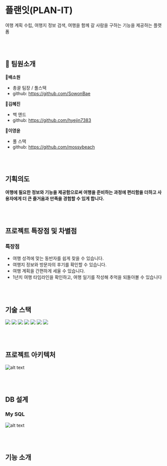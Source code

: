# 플랜잇(PLAN-IT)
여행 계획 수립, 여행지 정보 검색, 여행을 함께 갈 사람을 구하는 기능을 제공하는 플랫폼  

<br><br>

## :information_desk_person: 팀원소개
**:yellow_heart:배소원**
 - 총괄 팀장 / 풀스택
 - github: https://github.com/SowonBae

**:blue_heart:김혜진**
 - 백 앤드
 - github: https://github.com/hyejin7383

**:green_heart:이영윤**
 - 풀 스택
 - github: https://github.com/mossybeach


<br><br>

## 기획의도
**여행에 필요한 정보와 기능을 제공함으로써 여행을 준비하는 과정에 편리함을 더하고 사용자에게 더 큰 즐거움과 만족을 경험할 수 있게 합니다.**

<br><br>

## 프로젝트 특장점 및 차별점
### 특장점
- 여행 성격에 맞는 동반자를 쉽게 찾을 수 있습니다.
- 여행지 정보와 방문자의 후기를 확인할 수 있습니다.
- 여행 계획을 간편하게 세울 수 있습니다.
- 1년치 여행 타임라인을 확인하고, 여행 일기를 작성해 추억을 되돌아볼 수 있습니다


<br><br>

## 기술 스택
<img src="https://img.shields.io/badge/React-61DAFB?style=flat-square&amp;logo=React&amp;logoColor=black"> <img src="https://img.shields.io/badge/Node.js-339933?style=flat-square&amp;logo=Node.js&amp;logoColor=white"> <img src="https://img.shields.io/badge/Vite-646CFF?style=flat-square&amp;logo=Vite&amp;logoColor=white"> <img src="https://img.shields.io/badge/Tailwind CSS-06B6D4?style=flat-square&amp;logo=TailwindCSS&amp;logoColor=white"> <img src="https://img.shields.io/badge/Spring Boot-6DB33F?style=flat-quare&amp;logo=SpringBoot&amp;logoColor=white"> <img src="https://img.shields.io/badge/Spring Security-6DB33F?style=flat-square&amp;logo=Spring Security&amp;logoColor=white"> <img src="https://img.shields.io/badge/MySQL-4479A1?style=flat-square&amp;logo=MySQL&amp;logoColor=white">

<br><br>

## 프로젝트 아키텍처
![alt text](image.png)

<br><br>

## DB 설계
### My SQL
![alt text](image-1.png)

<br><br>

## 기능 소개

